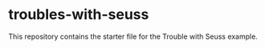 # troubles-with-seuss
This repository contains the starter file for the Trouble with Seuss example.
